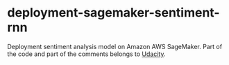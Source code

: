 # deployment-sagemaker-sentiment-rnn
Deployment sentiment analysis model on Amazon AWS SageMaker.
Part of the code and part of the comments belongs to [Udacity](https://www.udacity.com).
